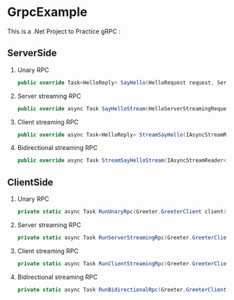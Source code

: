 # GrpcExample


This is a .Net Project to Practice gRPC :
## ServerSide

1. Unary RPC
    ```c#
    public override Task<HelloReply> SayHello(HelloRequest request, ServerCallContext context)
    ```
2. Server streaming RPC
    ```c#
    public override async Task SayHelloStream(HelloServerStreamingRequest helloServerStreamingRequest, IServerStreamWriter<HelloReply> helloReplyStream, ServerCallContext serverCallContext)
    ```
3. Client streaming RPC
    ```c#
    public override async Task<HelloReply> StreamSayHello(IAsyncStreamReader<HelloRequest> helloRequestStream, ServerCallContext serverCallContext
    ```
4. Bidirectional streaming RPC
    ```c#
    public override async Task StreamSayHelloStream(IAsyncStreamReader<HelloRequest> helloRequestStream, IServerStreamWriter<HelloReply> helloReplyStream,ServerCallContext serverCallContext )
    ```

## ClientSide

1. Unary RPC
    ```c#
    private static async Task RunUnaryRpc(Greeter.GreeterClient client)
    ```
2. Server streaming RPC
    ```c#
    private static async Task RunServerStreamingRpc(Greeter.GreeterClient client)
    ```
3. Client streaming RPC
    ```c#
    private static async Task RunClientStreamingRpc(Greeter.GreeterClient client)
    ```
4. Bidirectional streaming RPC
    ```c#
    private static async Task RunBidirectionalRpc(Greeter.GreeterClient client)
    ```
